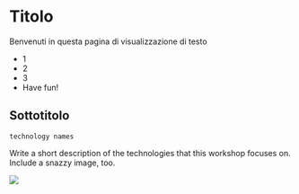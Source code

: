 # Titolo

Benvenuti in questa pagina di visualizzazione di testo

* 1
* 2
* 3
* Have fun!

## Sottotitolo  
<code>technology names</code>

Write a short description of the technologies that this workshop focuses on. Include a snazzy image, too.

![](https://raw.githubusercontent.com/cirospat/rtd-comemipiace/master/docs/images/cirospat.jpg)
